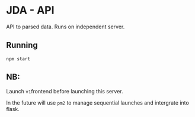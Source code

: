 # JDA - API

API to parsed data. 
Runs on independent server.

## Running
`npm start`

## NB: 
Launch `v1`frontend before launching this server.

In the future will use `pm2` to manage sequential launches and intergrate into flask.
